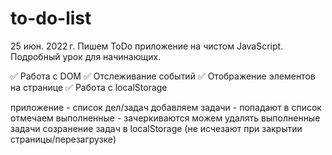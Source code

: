 # to-do-list
25 июн. 2022 г.
Пишем ToDo приложение на чистом JavaScript. Подробный урок для начинающих. 

✅ Работа с DOM
✅ Отслеживание событий
✅ Отображение элементов на странице
✅ Работа с localStorage

приложение - список дел/задач
добавляем задачи - попадают в список
отмечаем выполненные - зачеркиваются
можем удалять выполненные задачи
созранение задач в localStorage (не исчезают при закрытии страницы/перезагрузке)